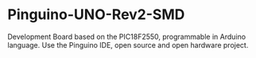 # Pinguino-UNO-Rev2-SMD
Development Board based on the PIC18F2550, programmable in Arduino language. Use the Pinguino IDE, open source and open hardware project.
